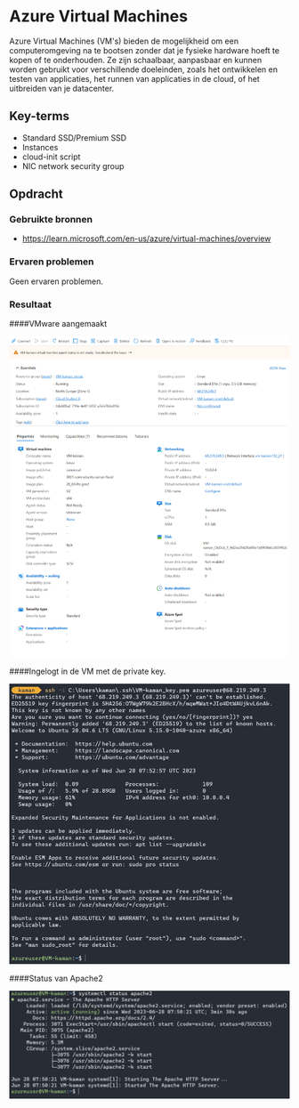 # Azure Virtual Machines
Azure Virtual Machines (VM's) bieden de mogelijkheid om een computeromgeving na te bootsen zonder dat je fysieke hardware hoeft te kopen of te onderhouden. Ze zijn schaalbaar, aanpasbaar en kunnen worden gebruikt voor verschillende doeleinden, zoals het ontwikkelen en testen van applicaties, het runnen van applicaties in de cloud, of het uitbreiden van je datacenter​.

## Key-terms
- Standard SSD/Premium SSD
- Instances
- cloud-init script
- NIC network security group

## Opdracht
### Gebruikte bronnen
- https://learn.microsoft.com/en-us/azure/virtual-machines/overview

### Ervaren problemen
Geen ervaren problemen.

### Resultaat

####VMware aangemaakt

![Image](https://github.com/techgrounds/techgrounds-kaman/blob/main/00_includes/AZ-06_screen01.png)

####Ingelogt in de VM met de private key.

![Image](https://github.com/techgrounds/techgrounds-kaman/blob/main/00_includes/AZ-06_screen02.png)


####Status van Apache2

![Image](https://github.com/techgrounds/techgrounds-kaman/blob/main/00_includes/AZ-06_screen03.png)
